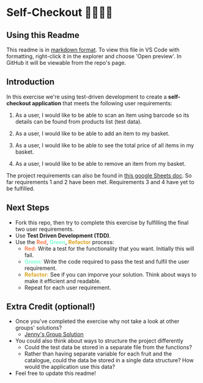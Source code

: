 # Self-Checkout 🍎🍌🥝🛒

## Using this Readme

This readme is in [markdown format](https://www.markdownguide.org/getting-started/). To view this file in VS Code with formatting, right-click it in the explorer and choose 'Open preview'. In GitHub it will be viewable from the repo's page.

## Introduction

In this exercise we're using test-driven development to create a **self-checkout application** that meets the following user requirements:

1. As a user, I would like to be able to scan an item using barcode so its details can be found from products list (test data).

2. As a user, I would like to be able to add an item to my basket.

3. As a user, I would like to be able to see the total price of all items in my basket.

4. As a user, I would like to be able to remove an item from my basket. 

The project requirements can also be found in [this google Sheets doc](https://docs.google.com/presentation/d/1vvQdusuqxV8D0LQ2ZqRvOEoDRN7HD3hdjsPFpDpMb6E/edit#slide=id.p).
So far requirements 1 and 2 have been met. Requirements 3 and 4 have yet to be fulfilled.

## Next Steps

- Fork this repo, then try to complete this exercise by fulfilling the final two user requirements.
- Use **Test Driven Development (TDD)**.
- Use the <span style="color: coral">**Red**</span>, <span style="color: aquamarine">**Green**</span>, <span style="color: goldenrod">**Refactor**</span> process:
  - <span style="color: coral">**Red:**</span> Write a test for the functionality that you want. Initially this will fail.
  - <span style="color: aquamarine">**Green:**</span> Write the code required to pass the test and fulfil the user requirement.
  - <span style="color: goldenrod">**Refactor:**</span> See if you can imporve your solution. Think about ways to make it efficient and readable.
  - Repeat for each user requirement.

## Extra Credit (optional!)
- Once you've completed the exercise why not take a look at other groups' solutions?
  - [Jenny's Group Solution](https://github.com/jennyardrey/selfCheckoutJan22)
- You could also think about ways to structure the project differently
  - Could the test data be stored in a separate file from the functions? 
  - Rather than having separate variable for each fruit and the catalogue, could the data be stored in a single data structure? How would the application use this data?
- Feel free to update this readme!

